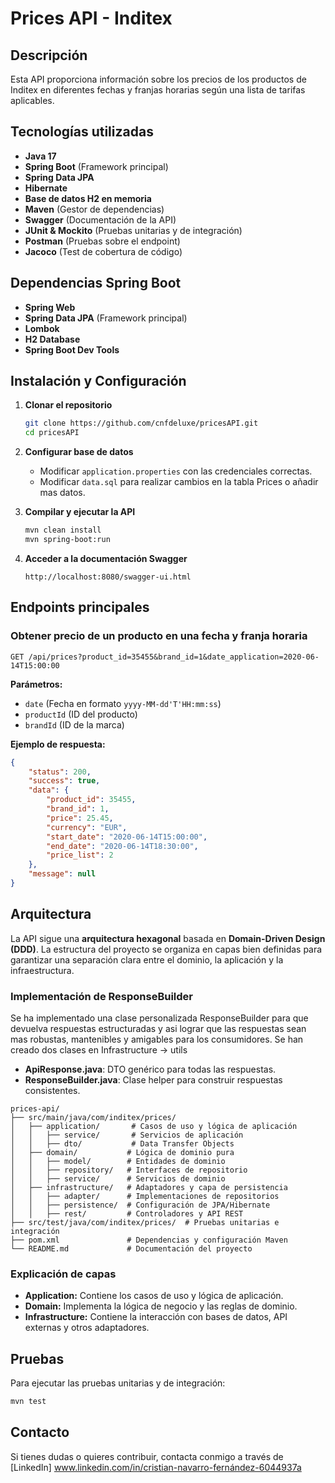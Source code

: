 # Prices API - Inditex

## Descripción

Esta API proporciona información sobre los precios de los productos de Inditex en diferentes fechas y franjas horarias según una lista de tarifas aplicables.

## Tecnologías utilizadas

- **Java 17**
- **Spring Boot** (Framework principal)
- **Spring Data JPA** 
- **Hibernate** 
- **Base de datos H2 en memoria**
- **Maven** (Gestor de dependencias)
- **Swagger** (Documentación de la API)
- **JUnit & Mockito** (Pruebas unitarias y de integración)
- **Postman** (Pruebas sobre el endpoint)
- **Jacoco** (Test de cobertura de código)
 
## Dependencias Spring Boot
- **Spring Web**
- **Spring Data JPA** (Framework principal)
- **Lombok**
- **H2 Database**
- **Spring Boot Dev Tools**

## Instalación y Configuración

1. **Clonar el repositorio**
   ```sh
   git clone https://github.com/cnfdeluxe/pricesAPI.git
   cd pricesAPI
   ```
2. **Configurar base de datos**
   - Modificar `application.properties` con las credenciales correctas.
   - Modificar `data.sql` para realizar cambios en la tabla Prices o añadir mas datos.

3. **Compilar y ejecutar la API**
   ```sh
   mvn clean install
   mvn spring-boot:run
   ```

4. **Acceder a la documentación Swagger**
   ```
   http://localhost:8080/swagger-ui.html
   ```

## Endpoints principales

### Obtener precio de un producto en una fecha y franja horaria

```http
GET /api/prices?product_id=35455&brand_id=1&date_application=2020-06-14T15:00:00
```

**Parámetros:**
- `date` (Fecha en formato `yyyy-MM-dd'T'HH:mm:ss`)
- `productId` (ID del producto)
- `brandId` (ID de la marca)

**Ejemplo de respuesta:**
```json
{
    "status": 200,
    "success": true,
    "data": {
        "product_id": 35455,
        "brand_id": 1,
        "price": 25.45,
        "currency": "EUR",
        "start_date": "2020-06-14T15:00:00",
        "end_date": "2020-06-14T18:30:00",
        "price_list": 2
    },
    "message": null
}
```

## Arquitectura

La API sigue una **arquitectura hexagonal** basada en **Domain-Driven Design (DDD)**. La estructura del proyecto se organiza en capas bien definidas para garantizar una separación clara entre el dominio, la aplicación y la infraestructura.

### Implementación de ResponseBuilder
Se ha implementado una clase personalizada ResponseBuilder para que devuelva respuestas estructuradas y asi lograr que las respuestas sean mas robustas, mantenibles y amigables para los consumidores. 
Se han creado dos clases en Infrastructure -> utils
- **ApiResponse.java**: DTO genérico para todas las respuestas.
- **ResponseBuilder.java**: Clase helper para construir respuestas consistentes.


```
prices-api/
├── src/main/java/com/inditex/prices/
│   ├── application/       # Casos de uso y lógica de aplicación
│   │   ├── service/       # Servicios de aplicación
│   │   ├── dto/           # Data Transfer Objects
│   ├── domain/           # Lógica de dominio pura
│   │   ├── model/        # Entidades de dominio
│   │   ├── repository/   # Interfaces de repositorio
│   │   ├── service/      # Servicios de dominio
│   ├── infrastructure/   # Adaptadores y capa de persistencia
│   │   ├── adapter/      # Implementaciones de repositorios
│   │   ├── persistence/  # Configuración de JPA/Hibernate
│   │   ├── rest/         # Controladores y API REST
├── src/test/java/com/inditex/prices/  # Pruebas unitarias e integración
├── pom.xml               # Dependencias y configuración Maven
└── README.md             # Documentación del proyecto
```

### Explicación de capas
- **Application:** Contiene los casos de uso y lógica de aplicación.
- **Domain:** Implementa la lógica de negocio y las reglas de dominio.
- **Infrastructure:** Contiene la interacción con bases de datos, API externas y otros adaptadores.

## Pruebas

Para ejecutar las pruebas unitarias y de integración:
```sh
mvn test
```

## Contacto

Si tienes dudas o quieres contribuir, contacta conmigo a través de [LinkedIn] www.linkedin.com/in/cristian-navarro-fernández-6044937a 
